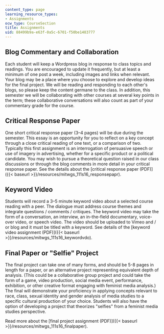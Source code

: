 ```yaml
---
content_type: page
learning_resource_types:
- Assignments
ocw_type: CourseSection
title: Assignments
uid: 88499b9a-e63f-0a5c-6701-f50be1483777
---
```


Blog Commentary and Collaboration
---------------------------------

Each student will keep a Wordpress blog in response to class topics and readings. You are encouraged to update it frequently, but at least a minimum of one post a week, including images and links when relevant. Your blog may be a place where you choose to explore and develop ideas for the final project. We will be reading and responding to each other's blogs, so please keep the content germane to the class. In addition, this semester we will be collaborating with other courses at several key points in the term; these collaborative conversations will also count as part of your commentary grade for the course.

Critical Response Paper
-----------------------

One short critical response paper (3–4 pages) will be due during the semester. This essay is an opportunity for you to reflect on a key concept through a close critical reading of one text, or a comparison of two. Typically this first assignment is an interrogation of persuasive speech or use of imagery in advertising, whether for a specific product or a political candidate. You may wish to pursue a theoretical question raised in our class discussions or through the blog comments in more detail in your critical response paper. See the details about the [critical response paper (PDF)]({{< baseurl >}}/resources/mitwgs_111s16_responsepapr).

Keyword Video
-------------

Students will record a 3–5 minute keyword video about a selected course reading with a peer. The dialogue must address course themes and integrate questions / comments / critiques. The keyword video may take the form of a conversation, an interview, an in-the-field documentary, voice-over video, or speech video. The video should be uploaded to Vimeo and / or blog and it must be titled with a keyword. See details of the [keyword video assignment (PDF)]({{< baseurl >}}/resources/mitwgs_111s16_keywordvdo).

Final Paper or "Selfie" Project
-------------------------------

The final project can take one of many forms, and should be 5-8 pages in length for a paper, or an alternative project representing equivalent depth of analysis. (This could be a collaborative group project and could take the form of a game, video production, social media event, performance, exhibition, or other creative format engaging with feminist media analysis.) The final will demonstrate your proficiency in applying concepts relevant to race, class, sexual identity and gender analysis of media studies to a specific cultural production of your choice. Students will also have the option of developing a project that theorizes "selfies" from a feminist media studies perspective.

Read more about the [final project assignment (PDF)]({{< baseurl >}}/resources/mitwgs_111s16_finalpaper).
